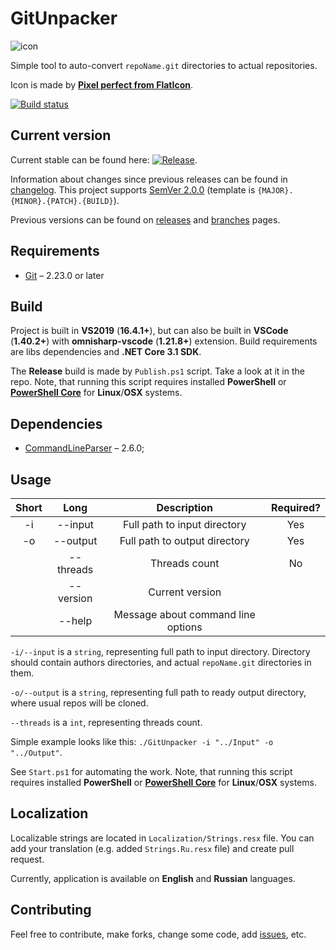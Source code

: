 # GitUnpacker

![icon](GitUnpacker/Resources/icon.ico)

Simple tool to auto-convert `repoName.git` directories to actual repositories.

Icon is made by **[Pixel perfect from FlatIcon](https://www.flaticon.com/authors/pixel-perfect)**.

[![Build status](https://ci.appveyor.com/api/projects/status/khm2742n75a727r4?svg=true)](https://ci.appveyor.com/project/Gigas002/gitunpacker)

## Current version

Current stable can be found here: [![Release](https://img.shields.io/github/release/Gigas002/gitunpacker.svg)](https://github.com/Gigas002/gitunpacker/releases/latest).

Information about changes since previous releases can be found in [changelog](CHANGELOG.md). This project supports [SemVer 2.0.0](https://semver.org/) (template is `{MAJOR}.{MINOR}.{PATCH}.{BUILD}`).

Previous versions can be found on [releases](https://github.com/Gigas002/GitUnpacker/releases) and [branches](https://github.com/Gigas002/GitUnpacker/branches) pages.

## Requirements

- [Git](https://git-scm.com/downloads) – 2.23.0 or later

## Build

Project is built in **VS2019** (**16.4.1+**), but can also be built in **VSCode** (**1.40.2+**) with **omnisharp-vscode** (**1.21.8+**) extension. Build requirements are libs dependencies and **.NET Core 3.1 SDK**.

The **Release** build is made by `Publish.ps1` script. Take a look at it in the repo. Note, that running this script requires installed **PowerShell** or **[PowerShell Core](https://github.com/PowerShell/PowerShell)** for **Linux**/**OSX** systems.

## Dependencies

- [CommandLineParser](https://www.nuget.org/packages/CommandLineParser/) – 2.6.0;

## Usage

| Short |   Long    |            Description             | Required? |
| :---: | :-------: | :--------------------------------: | :-------: |
|  -i   |  --input  |    Full path to input directory    |    Yes    |
|  -o   | --output  |   Full path to output directory    |    Yes    |
|       | --threads |           Threads count            |    No     |
|       | --version |          Current version           |           |
|       |  --help   | Message about command line options |           |

`-i/--input` is a `string`, representing full path to input directory. Directory should contain authors directories, and actual `repoName.git` directories in them.

`-o/--output` is a `string`, representing full path to ready output directory, where usual repos will be cloned.

`--threads` is a `int`, representing threads count.

Simple example looks like this: `./GitUnpacker -i "../Input" -o "../Output"`.

See `Start.ps1` for automating the work. Note, that running this script requires installed **PowerShell** or **[PowerShell Core](https://github.com/PowerShell/PowerShell)** for **Linux**/**OSX** systems.

## Localization

Localizable strings are located in `Localization/Strings.resx` file. You can add your translation (e.g. added `Strings.Ru.resx` file) and create pull request.

Currently, application is available on **English** and **Russian** languages.

## Contributing

Feel free to contribute, make forks, change some code, add [issues](https://github.com/Gigas002/GitUnpacker/issues), etc.